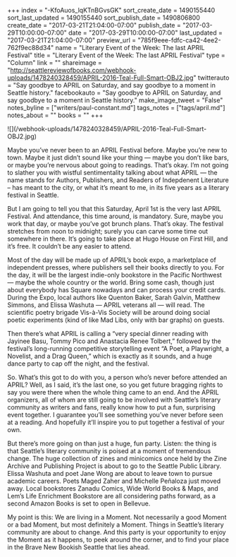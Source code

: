 +++
index = "-KfoAuos_lqKTnBGvsGK"
sort_create_date = 1490155440
sort_last_updated = 1490155440
sort_publish_date = 1490806800
create_date = "2017-03-21T21:04:00-07:00"
publish_date = "2017-03-29T10:00:00-07:00"
date = "2017-03-29T10:00:00-07:00"
last_updated = "2017-03-21T21:04:00-07:00"
preview_url = "785f9eee-fdfc-ca42-4ee2-762f9ec88d34"
name = "Literary Event of the Week: The last APRIL Festival"
title = "Literary Event of the Week: The last APRIL Festival"
type = "Column"
link = ""
shareimage = "http://seattlereviewofbooks.com/webhook-uploads/1478240328459/APRIL-2016-Teal-Full-Smart-OBJ2.jpg"
twitterauto = "Say goodbye to APRIL on Saturday, and say goodbye to a moment in Seattle history."
facebookauto = "Say goodbye to APRIL on Saturday, and say goodbye to a moment in Seattle history."
make_image_tweet = "False"
notes_byline = ["writers/paul-constant.md"]
tags_notes = ["tags/april.md"]
notes_about = ""
books = ""
+++
<p class="image">![](/webhook-uploads/1478240328459/APRIL-2016-Teal-Full-Smart-OBJ2.jpg)</p>

Maybe you’ve never been to an APRIL Festival before. Maybe you’re new to town. Maybe it just didn’t sound like your thing — maybe you don’t like bars, or maybe you’re nervous about going to readings. That’s okay. I’m not going to slather you with wistful sentimentality talking about what APRIL — the name stands for Authors, Publishers, and Readers of Indepdenent Literature – has meant to the city, or what it’s meant to me, in its five years as a literary festival in Seattle.

But I am going to tell you that this Saturday, April 1st is the very last APRIL Festival. And attendance, this time around, is mandatory. Sure, maybe you work that day, or maybe you’ve got brunch plans. That’s okay. The festival stretches from noon to midnight; surely you can carve some time out somewhere in there. It’s going to take place at Hugo House on First Hill, and it’s free. It couldn’t be any easier to attend.

Most of the day will be made up of APRIL’s book expo, a marketplace of independent presses, where publishers sell their books directly to you. For the day, it will be the largest indie-only bookstore in the Pacific Northwest — maybe the whole country or the world. Bring some cash, though just about everybody has Square nowadays and can process your credit cards. During the Expo, local authors like Quenton Baker, Sarah Galvin, Matthew Simmons, and Elissa Washuta — APRIL veterans all — will read. The scientific poetry brigade Vis-à-Vis Society will be around doing social poetic experiments (kind of like Mad Libs, only with bar graphs) on guests.

Then there’s what APRIL is calling a “very special dinner reading with Jayinee Basu, Tommy Pico and Anastacia Renee Tolbert,” followed by the festival’s long-running competitive storytelling event “A Poet, a Playwright, a Novelist, and a Drag Queen,” which is exactly as it sounds, and a huge dance party to cap off the night, and the festival.

So. What’s this got to do with you, a person who’s never before attended an APRIL? Well, as I said, it’s the last one, so you get future bragging rights to say you were there when the whole thing came to an end. And the APRIL organizers, all of whom are still going to be involved with Seattle’s literary community as writers and fans, really know how to put a fun, surprising event together. I guarantee you’ll see something you’ve never before seen at a reading. And hopefully it’ll inspire you to put together a festival of your own.

But there’s more going on than just a huge, fun party. Listen: the thing is that Seattle’s literary community is poised at a moment of tremendous change. The huge collection of zines and minicomics once held by the Zine Archive and Publishing Project is about to go to the Seattle Public Library. Elissa Washuta and poet Jane Wong are about to leave town to pursue academic careers. Poets Maged Zaher and Michelle Peñaloza just moved away. Local bookstores Zanadu Comics, Wide World Books & Maps, and Lem’s Life Enrichment Bookstore are all considering paths forward, as a second Amazon Books is set to open in Bellevue. 

My point is this: We are living in a Moment. Not necessarily a good Moment or a bad Moment, but most definitely a Moment. Things in Seattle’s literary community are about to change. And this party is your opportunity to enjoy the Moment as it happens, to peek around the corner, and to find your place in the Brave New Bookish Seattle that lies ahead.
